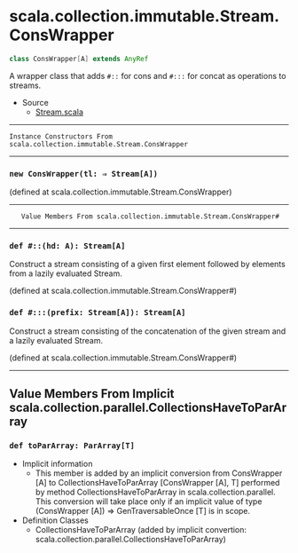 
#                scala.collection.immutable.Stream.ConsWrapper                #

```scala
class ConsWrapper[A] extends AnyRef
```

A wrapper class that adds `#::` for cons and `#:::` for concat as operations to
streams.

* Source
  * [Stream.scala](https://github.com/scala/scala/tree/6d09a1ba5f/src/library/scala/collection/immutable/Stream.scala#L1)


--------------------------------------------------------------------------------
    Instance Constructors From scala.collection.immutable.Stream.ConsWrapper
--------------------------------------------------------------------------------


### `new ConsWrapper(tl: ⇒ Stream[A])`                                       ###

(defined at scala.collection.immutable.Stream.ConsWrapper)


--------------------------------------------------------------------------------
       Value Members From scala.collection.immutable.Stream.ConsWrapper#
--------------------------------------------------------------------------------


### `def #::(hd: A): Stream[A]`                                              ###

Construct a stream consisting of a given first element followed by elements from
a lazily evaluated Stream.

(defined at scala.collection.immutable.Stream.ConsWrapper#)


### `def #:::(prefix: Stream[A]): Stream[A]`                                 ###

Construct a stream consisting of the concatenation of the given stream and a
lazily evaluated Stream.

(defined at scala.collection.immutable.Stream.ConsWrapper#)


--------------------------------------------------------------------------------
Value Members From Implicit scala.collection.parallel.CollectionsHaveToParArray
--------------------------------------------------------------------------------


### `def toParArray: ParArray[T]`                                            ###

* Implicit information
  * This member is added by an implicit conversion from ConsWrapper [A] to
    CollectionsHaveToParArray [ConsWrapper [A], T] performed by method
    CollectionsHaveToParArray in scala.collection.parallel. This conversion will
    take place only if an implicit value of type (ConsWrapper [A]) ⇒
    GenTraversableOnce [T] is in scope.
* Definition Classes
  * CollectionsHaveToParArray
(added by implicit convertion: scala.collection.parallel.CollectionsHaveToParArray)
